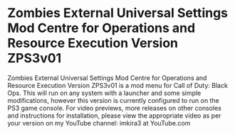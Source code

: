 # Zombies External Universal Settings Mod Centre for Operations and Resource Execution Version ZPS3v01
Zombies External Universal Settings Mod Centre for Operations and Resource Execution Version ZPS3v01 is a mod menu for Call of Duty: Black Ops. This will run on any system with a launcher and some simple modifications, however this version is currently configured to run on the PS3 game console. For video previews, more releases on other consoles and instructions for installation, please view the appropriate video as per your version on my YouTube channel: imkira3 at YouTube.com
